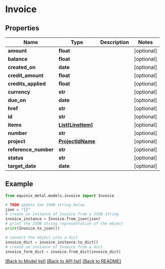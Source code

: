 # Invoice


## Properties

Name | Type | Description | Notes
------------ | ------------- | ------------- | -------------
**amount** | **float** |  | [optional] 
**balance** | **float** |  | [optional] 
**created_on** | **date** |  | [optional] 
**credit_amount** | **float** |  | [optional] 
**credits_applied** | **float** |  | [optional] 
**currency** | **str** |  | [optional] 
**due_on** | **date** |  | [optional] 
**href** | **str** |  | [optional] 
**id** | **str** |  | [optional] 
**items** | [**List[LineItem]**](LineItem.md) |  | [optional] 
**number** | **str** |  | [optional] 
**project** | [**ProjectIdName**](ProjectIdName.md) |  | [optional] 
**reference_number** | **str** |  | [optional] 
**status** | **str** |  | [optional] 
**target_date** | **date** |  | [optional] 

## Example

```python
from equinix_metal.models.invoice import Invoice

# TODO update the JSON string below
json = "{}"
# create an instance of Invoice from a JSON string
invoice_instance = Invoice.from_json(json)
# print the JSON string representation of the object
print(Invoice.to_json())

# convert the object into a dict
invoice_dict = invoice_instance.to_dict()
# create an instance of Invoice from a dict
invoice_form_dict = invoice.from_dict(invoice_dict)
```
[[Back to Model list]](../README.md#documentation-for-models) [[Back to API list]](../README.md#documentation-for-api-endpoints) [[Back to README]](../README.md)


